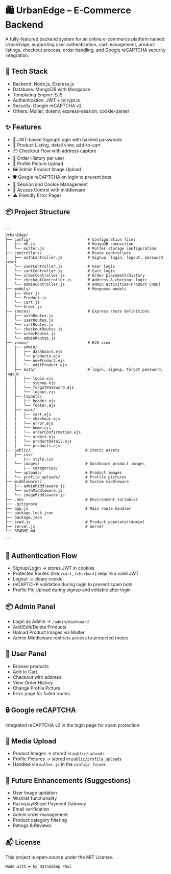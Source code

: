 # 🛍️ UrbanEdge – E-Commerce Backend
A fully-featured backend system for an online e-commerce platform named UrbanEdge, supporting user authentication, cart management, product listings, checkout process, order handling, and Google reCAPTCHA security integration.

## 🚀 Tech Stack
- Backend: Node.js, Express.js
- Database: MongoDB with Mongoose
- Templating Engine: EJS
- Authentication: JWT + bcrypt.js
- Security: Google reCAPTCHA v2
- Others: Multer, dotenv, express-session, cookie-parser

## ✨ Features
- 🔐 JWT-based Signup/Login with hashed passwords
- 🛒 Product Listing, detail view, add-to-cart
- 📦 Checkout Flow with address capture
- 🧾 Order History per user
- 👤 Profile Picture Upload
- 🖼️ Admin Product Image Upload
- 🛡️ Google reCAPTCHA on login to prevent bots
- 📁 Session and Cookie Management
- 🚫 Access Control with middleware
- ⚠️ Friendly Error Pages

## 📦 Project Structure
<pre lang="markdown"><code>
```
UrbanEdge/
├── config/                         # Configuration files
│   ├── db.js                       # MongoDB connection
│   └── multer.js                   # Multer storage configuration
├── controllers/                    # Route controllers
│   ├── authController.js           # Signup, login, logout, password reset
│   └── userController.js           # User logic
│   └── cartController.js           # Cart logic
│   └── orderController.js          # Order placement/history
│   └── checkoutController.js       # Address & checkout logic
│   └── adminController.js          # Admin activities(Product CRUD)  
├── models/                         # Mongoose models
│   ├── User.js
│   └── Product.js
│   └── Cart.js
│   └── Order.js
├── routes/                         # Express route definitions
│   ├── authRoutes.js
│   └── userRoutes.js
│   └── cartRoutes.js
│   └── checkoutRoutes.js
│   └── orderRoutes.js
│   └── adminRoutes.js
├── views/                          # EJS view
|   ├── admin/                     
│   │   ├── dashboard.ejs
│   │   └── products.ejs
│   │   └── newProduct.ejs
│   │   └── editProduct.ejs   
│   ├── auth/                       # login, signup, forgot password, logout
│   │   ├── login.ejs
│   │   └── signup.ejs
│   │   └── forgotPassword.ejs
│   │   └── logout.ejs
│   ├── layouts/
│   │   ├── header.ejs
│   │   └── footer.ejs
│   ├── user/
|   |   ├── cart.ejs
|   |   └── checkout.ejs
|   |   └── error.ejs
|   |   └── home.ejs
|   |   └── orderConfirmation.ejs
|   |   └── orders.ejs
|   |   └── productDetail.ejs
|   |   └── products.ejs
├── public/                        # Static assets
│   ├── css/
│       ├── style.css
|   └── images/                    # Dashboard product images
|       ├── categories/ 
|   └── uploads/                   # Product images
│   └── profile_uploads/           # Profile pictures
├── middlewares/                   # Custom middleware 
│   ├── adminMiddleware.js
│   └── authMiddleware.js
|   └── imageMiddleware.js
├── .env                           # Environment variables
├── .gitignore
├── app.js                         # Main route handler
├── package-lock.json
├── package.json
├── seed.js                        # Product populator(Admin)
├── server.js                      # Server
└── README.md

``` </code></pre>

## 🔐 Authentication Flow
- Signup/Login → stores JWT in cookies
- Protected Routes (like ``/cart``, ``/checkout``) require a valid JWT
- Logout → clears cookie
- reCAPTCHA validation during login to prevent spam bots
- Profile Pic Upload during signup and editable after login

## 📦 Admin Panel
- Login as Admin → ``/admin/dashboard``
- Add/Edit/Delete Products
- Upload Product Images via Multer
- Admin Middleware restricts access to protected routes

## 👤 User Panel
- Browse products
- Add to Cart
- Checkout with address
- View Order History
- Change Profile Picture
- Error page for failed routes

## 🔒 Google reCAPTCHA
Integrated reCAPTCHA v2 in the login page for spam protection.

## 📸 Media Upload
- Product Images → stored in ``public/uploads``
- Profile Pictures → stored in ``public/profile_uploads``
- Handled via ``multer.js`` in the ``config/ folder``

## 📎 Future Enhancements (Suggestions)
- User Image updation
- Wishlist functionality
- Razorpay/Stripe Payment Gateway
- Email verification
- Admin order management
- Product category filtering
- Ratings & Reviews

## 📬 License
This project is open-source under the MIT License.

`` Made with ❤️ by Ratnadeep Paul ``
